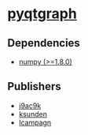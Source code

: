 # [pyqtgraph](https://pypi.org/project/pyqtgraph)

## Dependencies
- [numpy (>=1.8.0)](packages/n/numpy.md)



## Publishers
- [j9ac9k](https://pypi.org/user/j9ac9k)
- [ksunden](https://pypi.org/user/ksunden)
- [lcampagn](https://pypi.org/user/lcampagn)

